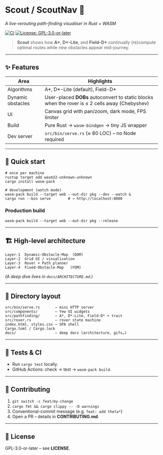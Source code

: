 # Scout / ScoutNav 🚀  
*A live-rerouting path-finding visualiser in Rust + WASM*

[![CI](https://github.com/CartesianXR7/ScoutNav/actions/workflows/ci.yml/badge.svg)](https://github.com/CartesianXR7/ScoutNav/actions/workflows/ci.yml)
[![License: GPL-3.0-or-later](https://img.shields.io/badge/License-GPLv3%2B-blue.svg)](LICENSE)

> **Scout** shows how **A\***, **D\*-Lite**, and **Field-D\*** continually (re)compute optimal routes while new obstacles appear mid-journey.

---

## ✨ Features

| Area | Highlights |
|------|------------|
| Algorithms | A\*, D\*-Lite (default), Field-D\* |
| Dynamic obstacles | User-placed **DOBs** autoconvert to static blocks when the rover is ≤ 2 cells away (Chebyshev) |
| UI | Canvas grid with pan/zoom, dark mode, FPS limiter |
| Build | Pure Rust → `wasm-bindgen` → tiny JS wrapper |
| Dev server | `src/bin/serve.rs` (≈ 80 LOC) – no Node required |

---

## 🚀 Quick start

    # once per machine
    rustup target add wasm32-unknown-unknown
    cargo install wasm-pack

    # development (watch mode)
    wasm-pack build --target web --out-dir pkg --dev --watch &
    cargo run --bin serve        # → http://localhost:8000

### Production build

    wasm-pack build --target web --out-dir pkg --release

---

## 🏗️ High-level architecture

    Layer-1  Dynamic-Obstacle-Map  (DOM)
    Layer-2  Grid UI / visualisation
    Layer-3  Rover + Path planner
    Layer-4  Fixed-Obstacle-Map   (FOM)

*(A deep dive lives in `docs/ARCHITECTURE.md`.)*

---

## 📂 Directory layout

    src/bin/serve.rs       — mini HTTP server
    src/components/        — Yew UI widgets
    src/pathfinding/       — A*, D*-Lite, Field-D* + trait
    src/rover.rs           — rover state machine
    index.html, styles.css — SPA shell
    Cargo.toml / Cargo.lock
    docs/                  — deep docs (architecture, gifs…)

---

## 🧪 Tests & CI

* Run `cargo test` locally.  
* GitHub Actions: check → test → `wasm-pack build`.

---

## 🤝 Contributing

1. `git switch -c feat/my-change`  
2. `cargo fmt && cargo clippy -- -D warnings`  
3. Conventional-commit message (e.g. `feat: add theta*`)  
4. Open a PR – details in **CONTRIBUTING.md**.

---

## 📜 License

GPL-3.0-or-later – see **LICENSE**.

